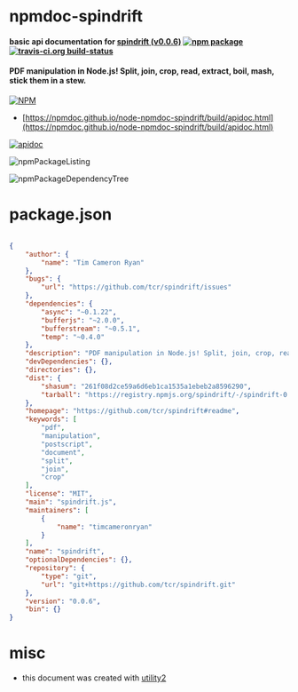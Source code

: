 # npmdoc-spindrift

#### basic api documentation for  [spindrift (v0.0.6)](https://github.com/tcr/spindrift#readme)  [![npm package](https://img.shields.io/npm/v/npmdoc-spindrift.svg?style=flat-square)](https://www.npmjs.org/package/npmdoc-spindrift) [![travis-ci.org build-status](https://api.travis-ci.org/npmdoc/node-npmdoc-spindrift.svg)](https://travis-ci.org/npmdoc/node-npmdoc-spindrift)

#### PDF manipulation in Node.js! Split, join, crop, read, extract, boil, mash, stick them in a stew.

[![NPM](https://nodei.co/npm/spindrift.png?downloads=true&downloadRank=true&stars=true)](https://www.npmjs.com/package/spindrift)

- [https://npmdoc.github.io/node-npmdoc-spindrift/build/apidoc.html](https://npmdoc.github.io/node-npmdoc-spindrift/build/apidoc.html)

[![apidoc](https://npmdoc.github.io/node-npmdoc-spindrift/build/screenCapture.buildCi.browser.%252Ftmp%252Fbuild%252Fapidoc.html.png)](https://npmdoc.github.io/node-npmdoc-spindrift/build/apidoc.html)

![npmPackageListing](https://npmdoc.github.io/node-npmdoc-spindrift/build/screenCapture.npmPackageListing.svg)

![npmPackageDependencyTree](https://npmdoc.github.io/node-npmdoc-spindrift/build/screenCapture.npmPackageDependencyTree.svg)



# package.json

```json

{
    "author": {
        "name": "Tim Cameron Ryan"
    },
    "bugs": {
        "url": "https://github.com/tcr/spindrift/issues"
    },
    "dependencies": {
        "async": "~0.1.22",
        "bufferjs": "~2.0.0",
        "bufferstream": "~0.5.1",
        "temp": "~0.4.0"
    },
    "description": "PDF manipulation in Node.js! Split, join, crop, read, extract, boil, mash, stick them in a stew. ",
    "devDependencies": {},
    "directories": {},
    "dist": {
        "shasum": "261f08d2ce59a6d6eb1ca1535a1ebeb2a8596290",
        "tarball": "https://registry.npmjs.org/spindrift/-/spindrift-0.0.6.tgz"
    },
    "homepage": "https://github.com/tcr/spindrift#readme",
    "keywords": [
        "pdf",
        "manipulation",
        "postscript",
        "document",
        "split",
        "join",
        "crop"
    ],
    "license": "MIT",
    "main": "spindrift.js",
    "maintainers": [
        {
            "name": "timcameronryan"
        }
    ],
    "name": "spindrift",
    "optionalDependencies": {},
    "repository": {
        "type": "git",
        "url": "git+https://github.com/tcr/spindrift.git"
    },
    "version": "0.0.6",
    "bin": {}
}
```



# misc
- this document was created with [utility2](https://github.com/kaizhu256/node-utility2)
